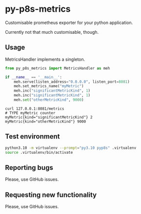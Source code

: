 # py-p8s-metrics

Customisable prometheus exporter for your python application.

Currently not that much customisable, though.

## Usage

MetricsHandler implements a singleton.

```python
from py_p8s_metrics import MetricsHandler as meh

if __name__ == '__main__':
	meh.serve(listen_address="0.0.0.0", listen_port=8081)
	meh.set_metrics_name("myMetric")
	meh.inc("significantMetricKind", 1)
	meh.inc("significantMetricKind", 1)
	meh.set("otherMetricKind", 9000)
```

```
curl 127.0.0.1:8081/metrics
# TYPE myMetric counter
myMetric{kind="significantMetricKind"} 2
myMetric{kind="otherMetricKind"} 9000
```

## Test environment

```bash
python3.10 -m virtualenv --prompt="py3.10 pyp8s" .virtualenv
source .virtualenv/bin/activate
```

## Reporting bugs

Please, use GitHub issues.

## Requesting new functionality

Please, use GitHub issues.
